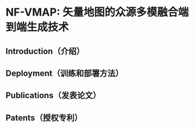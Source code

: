 # NF-VMAP: 矢量地图的众源多模融合端到端生成技术

## Introduction（介绍）

## Deployment（训练和部署方法）

## Publications（发表论文）

## Patents（授权专利）